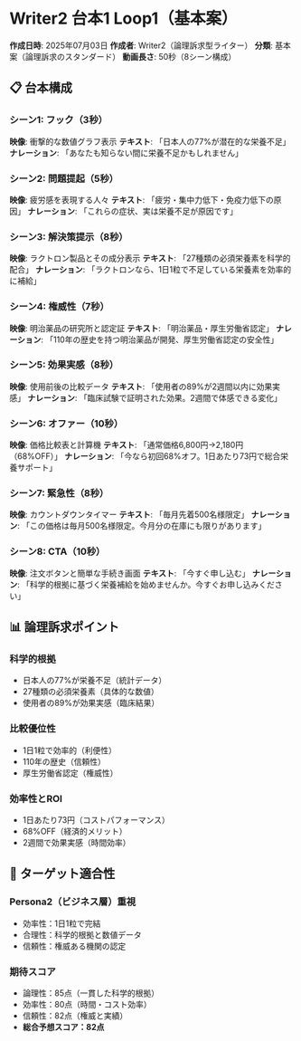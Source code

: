 # Writer2 台本1 Loop1（基本案）

**作成日時**: 2025年07月03日
**作成者**: Writer2（論理訴求型ライター）
**分類**: 基本案（論理訴求のスタンダード）
**動画長さ**: 50秒（8シーン構成）

## 📋 台本構成

### シーン1: フック（3秒）
**映像**: 衝撃的な数値グラフ表示
**テキスト**: 「日本人の77%が潜在的な栄養不足」
**ナレーション**: 「あなたも知らない間に栄養不足かもしれません」

### シーン2: 問題提起（5秒）
**映像**: 疲労感を表現する人々
**テキスト**: 「疲労・集中力低下・免疫力低下の原因」
**ナレーション**: 「これらの症状、実は栄養不足が原因です」

### シーン3: 解決策提示（8秒）
**映像**: ラクトロン製品とその成分表示
**テキスト**: 「27種類の必須栄養素を科学的配合」
**ナレーション**: 「ラクトロンなら、1日1粒で不足している栄養素を効率的に補給」

### シーン4: 権威性（7秒）
**映像**: 明治薬品の研究所と認定証
**テキスト**: 「明治薬品・厚生労働省認定」
**ナレーション**: 「110年の歴史を持つ明治薬品が開発、厚生労働省認定の安全性」

### シーン5: 効果実感（8秒）
**映像**: 使用前後の比較データ
**テキスト**: 「使用者の89%が2週間以内に効果実感」
**ナレーション**: 「臨床試験で証明された効果。2週間で体感できる変化」

### シーン6: オファー（10秒）
**映像**: 価格比較表と計算機
**テキスト**: 「通常価格6,800円→2,180円（68%OFF）」
**ナレーション**: 「今なら初回68%オフ。1日あたり73円で総合栄養サポート」

### シーン7: 緊急性（8秒）
**映像**: カウントダウンタイマー
**テキスト**: 「毎月先着500名様限定」
**ナレーション**: 「この価格は毎月500名様限定。今月分の在庫にも限りがあります」

### シーン8: CTA（10秒）
**映像**: 注文ボタンと簡単な手続き画面
**テキスト**: 「今すぐ申し込む」
**ナレーション**: 「科学的根拠に基づく栄養補給を始めませんか。今すぐお申し込みください」

## 📊 論理訴求ポイント

### 科学的根拠
- 日本人の77%が栄養不足（統計データ）
- 27種類の必須栄養素（具体的な数値）
- 使用者の89%が効果実感（臨床結果）

### 比較優位性
- 1日1粒で効率的（利便性）
- 110年の歴史（信頼性）
- 厚生労働省認定（権威性）

### 効率性とROI
- 1日あたり73円（コストパフォーマンス）
- 68%OFF（経済的メリット）
- 2週間で効果実感（時間効率）

## 🎯 ターゲット適合性

### Persona2（ビジネス層）重視
- 効率性：1日1粒で完結
- 合理性：科学的根拠と数値データ
- 信頼性：権威ある機関の認定

### 期待スコア
- 論理性：85点（一貫した科学的根拠）
- 効率性：80点（時間・コスト効率）
- 信頼性：82点（権威と実績）
- **総合予想スコア：82点**